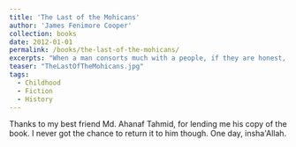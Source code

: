 ```yaml
---
title: 'The Last of the Mohicans'
author: 'James Fenimore Cooper'
collection: books
date: 2012-01-01
permalink: /books/the-last-of-the-mohicans/
excerpts: "When a man consorts much with a people, if they are honest, and he no knave, love will grow up atwixt them."
teaser: "TheLastOfTheMohicans.jpg"
tags:
  - Childhood
  - Fiction
  - History
---
```


Thanks to my best friend Md. Ahanaf Tahmid, for lending me his copy of the book. I never got the chance to return it to him though. One day, insha'Allah.